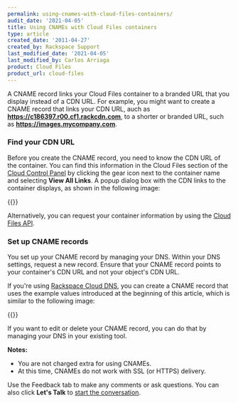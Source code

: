 ```yaml
---
permalink: using-cnames-with-cloud-files-containers/
audit_date: '2021-04-05'
title: Using CNAMEs with Cloud Files containers
type: article
created_date: '2011-04-27'
created_by: Rackspace Support
last_modified_date: '2021-04-05'
last_modified_by: Carlos Arriaga
product: Cloud Files
product_url: cloud-files
---
```


A CNAME record links your Cloud Files container to a branded
URL that you display instead of a CDN URL. For example, you might want to
create a CNAME record that links your CDN URL, auch as
**https://c186397.r00.cf1.rackcdn.com**, to a shorter or branded URL, such as
**https://images.mycompany.com**.

### Find your CDN URL

Before you create the CNAME record, you need to know the CDN URL of
the container. You can find this information in the Cloud Files section of the
[Cloud Control Panel](https://login.rackspace.com/) by clicking the
gear icon next to the container name and selecting **View All Links**. A
popup dialog box with the CDN links to the container displays, as shown in the following image:

{{<image src="1080-2_2.png" alt="" title="">}}

Alternatively, you can request your container information by using the [Cloud
Files API](https://docs.rackspace.com/docs/cloud-files/v1/).

### Set up CNAME records

You set up your CNAME record by managing your DNS. Within your DNS
settings, request a new record. Ensure that your CNAME record points to
your container's CDN URL and not your object's CDN URL.

If you're using [Rackspace Cloud DNS](https://www.rackspace.com/cloud/dns),
you can create a CNAME record that uses the example values introduced at the
beginning of this article, which is similar to the following image:

{{<image src="cnameadd.png" alt="" title="">}}

If you want to edit or delete your CNAME record, you can do that by
managing your DNS in your existing tool.

**Notes:**

-   You are not charged extra for using CNAMEs.
-   At this time, CNAMEs do not work with SSL (or HTTPS) delivery.

Use the Feedback tab to make any comments or ask questions. You can also click
**Let's Talk** to [start the conversation](https://www.rackspace.com/). 
